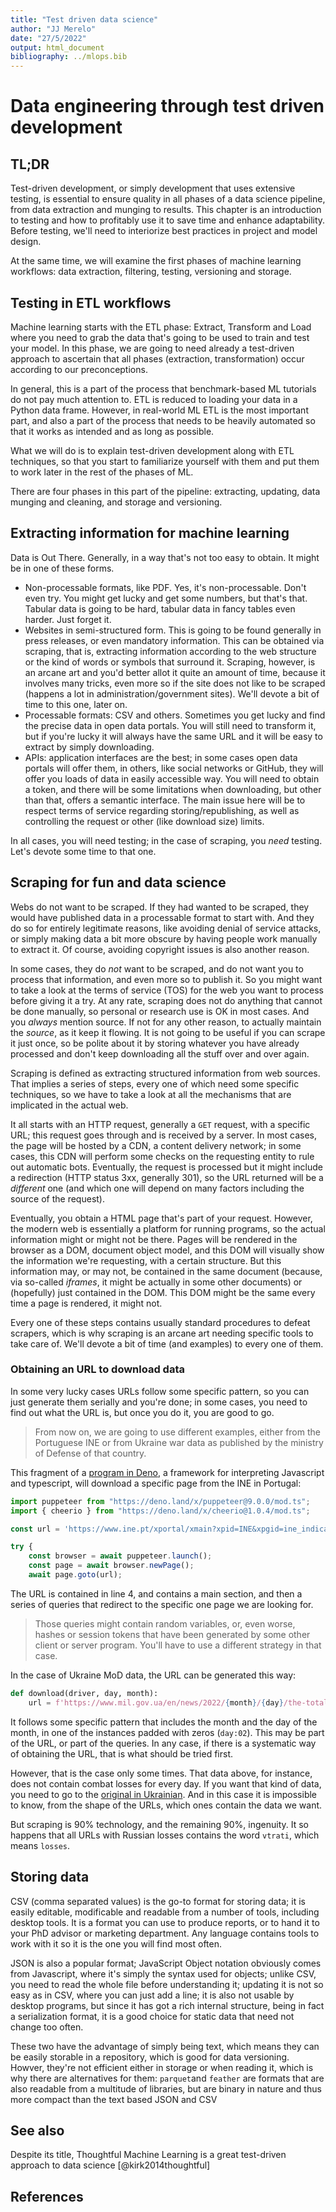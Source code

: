 ```yaml
---
title: "Test driven data science"
author: "JJ Merelo"
date: "27/5/2022"
output: html_document
bibliography: ../mlops.bib
---
```


# Data engineering through test driven development

## TL;DR

Test-driven development, or simply development that uses extensive testing, is
essential to ensure quality in all phases of a data science pipeline, from data
extraction and munging to results. This chapter is an introduction to testing
and how to profitably use it to save time and enhance adaptability. Before
testing, we'll need to interiorize best practices in project and model design.

At the same time, we will examine the first phases of machine learning workflows: data extraction, filtering, testing, versioning and storage.

## Testing in ETL workflows

Machine learning starts with the ETL phase: Extract, Transform and Load where
you need to grab the data that's going to be used to train and test your
model. In this phase, we are going to need already a test-driven approach to
ascertain that all phases (extraction, transformation) occur according to our
preconceptions.

In general, this is a part of the process that benchmark-based ML tutorials
do not pay much attention to. ETL is reduced to loading your data in a Python
data frame. However, in real-world ML ETL is the most important part, and also a
part of the process that needs to be heavily automated so that it works as
intended and as long as possible.

What we will do is to explain test-driven development along with ETL techniques,
so that you start to familiarize yourself with them and put them to work later
in the rest of the phases of ML.

There are four phases in this part of the pipeline: extracting, updating, data munging and cleaning, and storage and versioning.

## Extracting information for machine learning

Data is Out There. Generally, in a way that's not too easy to obtain. It might
be in one of these forms.

* Non-processable formats, like PDF. Yes, it's non-processable. Don't even
  try. You might get lucky and get some numbers, but that's that. Tabular data
  is going to be hard, tabular data in fancy tables even harder. Just forget it.
* Websites in semi-structured form. This is going to be found generally in press
  releases, or even mandatory information. This can be obtained via scraping,
  that is, extracting information according to the web structure or the kind of
  words or symbols that surround it. Scraping, however, is an arcane art and
  you'd better allot it quite an amount of time, because it involves many
  tricks, even more so if the site does not like to be scraped (happens a lot in
  administration/government sites). We'll devote a bit of time to this one,
  later on.
* Processable formats: CSV and others. Sometimes you get lucky and find the
  precise data in open data portals. You will still need to transform it, but if
  you're lucky it will always have the same URL and it will be easy to extract
  by simply downloading.
* APIs: application interfaces are the best; in some cases open data portals
  will offer them, in others, like social networks or GitHub, they will offer
  you loads of data in easily accessible way. You will need to obtain a token,
  and there will be some limitations when downloading, but other than that,
  offers a semantic interface. The main issue here will be to respect terms of
  service regarding storing/republishing, as well as controlling the request or
  other (like download size) limits.

In all cases, you will need testing; in the case of scraping, you *need*
testing. Let's devote some time to that one.

## Scraping for fun and data science

Webs do not want to be scraped. If they had wanted to be scraped, they
would have published data in a processable format to start with. And
they do so for entirely legitimate reasons, like avoiding denial of
service attacks, or simply making data a bit more obscure by having
people work manually to extract it. Of course, avoiding copyright
issues is also another reason.

In some cases, they do *not* want to be scraped, and do not want you
to process that information, and even more so to publish it. So you
might want to take a look at the terms of service (TOS) for the web
you want to process before giving it a try. At any rate, scraping does
not do anything that cannot be done manually, so personal or research
use is OK in most cases. And you *always* mention source. If not for
any other reason, to actually maintain the *source*, as it keep it
flowing. It is not going to be useful if you can scrape it just once,
so be polite about it by storing whatever you have already processed
and don't keep downloading all the stuff over and over again.

Scraping is defined as extracting structured information from web
sources. That implies a series of steps, every one of which need some
specific techniques, so we have to take a look at all the mechanisms
that are implicated in the actual web.

It all starts with an HTTP request, generally a `GET` request, with a
specific URL; this request goes through and is received by a
server. In most cases, the page will be hosted by a CDN, a content
delivery network; in some cases, this CDN will perform some checks on
the requesting entity to rule out automatic bots. Eventually, the
request is processed but it might include a redirection (HTTP status
3xx, generally 301), so the URL returned will be a *different* one
(and which one will depend on many factors including the source of the
request).

Eventually, you obtain a HTML page that's part of your
request. However, the modern web is essentially a platform for running
programs, so the actual information might or might not be there. Pages
will be rendered in the browser as a DOM, document object model, and
this DOM will visually show the information we're requesting, with a
certain structure. But this information may, or may not, be contained
in the same document (because, via so-called *iframes*, it might be
actually in some other documents) or (hopefully) just contained in the
DOM. This DOM might be the same every time a page is rendered, it
might not.

Every one of these steps contains usually standard procedures to
defeat scrapers, which is why scraping is an arcane art needing
specific tools to take care of. We'll devote a bit of time (and
examples) to every one of them.

### Obtaining an URL to download data

In some very lucky cases URLs follow some specific pattern, so you can
just generate them serially and you're done; in some cases, you need
to find out what the URL is, but once you do it, you are good to go.

> From now on, we are going to use different examples, either from the
> Portuguese INE or from Ukraine war data as published by the ministry
> of Defense of that country.

This fragment of a [program in Deno](../code/deno/download.ts), a framework for interpreting
Javascript and typescript, will download a specific page from the INE
in Portugal:

```Typescript
import puppeteer from "https://deno.land/x/puppeteer@9.0.0/mod.ts";
import { cheerio } from "https://deno.land/x/cheerio@1.0.4/mod.ts";

const url = 'https://www.ine.pt/xportal/xmain?xpid=INE&xpgid=ine_indicadores&userLoadSave=Load&userTableOrder=11804&tipoSeleccao=1&contexto=pq&selTab=tab1&submitLoad=true';

try {
    const browser = await puppeteer.launch();
    const page = await browser.newPage();
    await page.goto(url);
```

The URL is contained in line 4, and contains a main section, and then
a series of queries that redirect to the specific one page we are
looking for.

> Those queries might contain random variables, or, even worse, hashes
> or session tokens that have been generated by some other client or
> server program. You'll have to use a different strategy in that
> case.

In the case of Ukraine MoD data, the URL can be generated this way:

```python
def download(driver, day, month):
    url = f'https://www.mil.gov.ua/en/news/2022/{month}/{day}/the-total-combat-losses-of-the-enemy-from-24-02-to-{day:02}-{month}/'
```

It follows some specific pattern that includes the month and the day
of the month, in one of the instances padded with zeros
(`day:02`). This may be part of the URL, or part of the queries. In
any case, if there is a systematic way of obtaining the URL, that is
what should be tried first.

However, that is the case only some times. That data above, for
instance, does not contain combat losses for every day. If you want
that kind of data, you need to go to the [original in
Ukrainian](https://www.mil.gov.ua/). And in this case it is impossible
to know, from the shape of the URLs, which ones contain the data we
want.

But scraping is 90% technology, and the remaining 90%, ingenuity. It
so happens that all URLs with Russian losses contains the word
`vtrati`, which means `losses`.

## Storing data

CSV (comma separated values) is the go-to format for storing data; it is easily editable, modificable and readable from a number of tools,
including desktop tools. It is a format you can use to produce reports, or to hand it to your PhD advisor or marketing department. Any language contains tools to work with it so it is the one you will find most often.

JSON is also a popular format; JavaScript Object notation obviously comes from Javascript, where it's simply the syntax used for objects; unlike CSV, you need to read the whole file before understanding it; updating it is not so easy as in CSV, where you can just add a line; it is also not usable by desktop programs, but since it has got a rich internal structure, being in fact a serialization format, it is a good choice for static data that need not change too often.

These two have the advantage of simply being text, which means they can be easily storable in a repository, which is good for data versioning. Howver, they're not efficient either in storage or when reading it, which is why there are alternatives for them: `parquet`and `feather` are formats that are also readable from a multitude of libraries, but are binary in nature and thus more compact than the text based JSON and CSV



## See also

Despite its title, Thoughtful Machine Learning is a great test-driven approach
to data science [@kirk2014thoughtful]

## References
